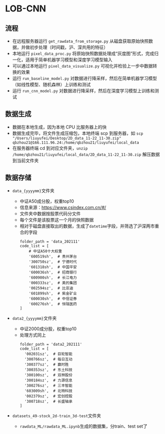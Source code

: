 # LOB-CNN

## 流程

- 在远程服务器运行 `get_rawdata_from_storage.py` 从磁盘获取原始快照数据，并做初步处理（时间戳，沪、深共用的特征）
- 本地运行 `pixel_data_proc.py` 将原始快照数据处理成“灰度图”形式，完成归一化，适用于简单机器学习模型和深度学习模型输入
- 可以通过本地运行 `pixel_data_visualize.py` 可视化并检验上一步中数据转换的效果
- 运行 `run_baseline_model.py` 对数据进行降采样，然后在简单机器学习模型（如线性模型、随机森林）上训练和测试
- 运行 `run_cnn_model.py` 对数据进行降采样，然后在深度学习模型上训练和测试


## 数据生成

- 数据在本地生成，因为本地 CPU 比服务器上的快
- 数据生成完毕，将文件生成压缩包，本地终端 scp 到服务器，如 `scp "/Users/liuyufei/Desktop/2D_data_11-22_11-30.zip" qbzhou21@166.111.96.24:/home/qbzhou21/liuyufei/local_data` 
- 在服务器终端 cd 到对应文件夹，`unzip /home/qbzhou21/liuyufei/local_data/2D_data_11-22_11-30.zip` 解压数据到当前文件夹


## 数据存储

- `data_{yyyymm}`文件夹
  - 中证A50成分股，权重top10
  - 信息来源：https://www.csindex.com.cn/#/
  - 文件夹中数据按股票代码分文件
  - 每个文件是该股票这一个月的快照数据
  - 相对于磁盘直接取出的数据，生成了`datetime`字段，并筛选了沪深两市重合的字段
    ```
    folder_path = 'data_202111'
    code_list = [
        # 中证A50十大权重
        '600519sh',  # 贵州茅台
        '300750sz',  # 宁德时代
        '601318sh',  # 中国平安
        '600036sh',  # 招商银行
        '600900sh',  # 长江电力
        '000333sz',  # 美的集团
        '002594sz',  # 比亚迪
        '601899sh',  # 紫金矿业
        '600030sh',  # 中信证券
        '600276sh',  # 恒瑞医药
    ]
    ```

- `data2_{yyyymm}`文件夹
  - 中证2000成分股，权重top10
  - 处理方式同上
    ```
    folder_path = 'data2_202111'
    code_list = [
      '002031sz',  # 巨轮智能
      '300766sz',  # 每日互动
      '300377sz',  # 赢时胜
      '300353sz',  # 东土科技
      '300100sz',  # 双林股份
      '300184sz',  # 力源信息
      '300276sz',  # 三丰智能
      '603009sh',  # 北特科技
      '002379sz',  # 宏创控股
      '300718sz',  # 长盛轴承
    ]
    
    ```

- `datasets_49-stock_2d-train_3d-test`文件夹
  - `rawdata_ML/rawdata_ML.ipynb`生成的数据集，分train、test set了



